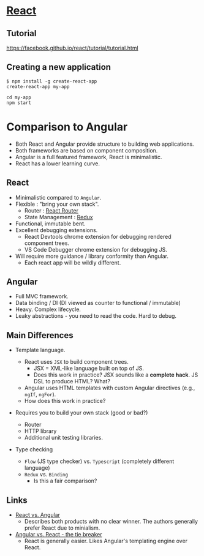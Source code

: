 # [React](https://facebook.github.io/react/)

## Tutorial

https://facebook.github.io/react/tutorial/tutorial.html

## Creating a new application

```
$ npm install -g create-react-app
create-react-app my-app

cd my-app
npm start
```

# Comparison to Angular

* Both React and Angular provide structure to building web applications.
* Both frameworks are based on component composition.
* Angular is a full featured framework, React is minimalistic.
* React has a lower learning curve.

## React

* Minimalistic compared to `Angular`.
* Flexible : "bring your own stack".
  * Router : [React Router](https://reacttraining.com/react-router/)
  * State Management : [Redux](http://redux.js.org/)
* Functional, immutable bent.
* Excellent debugging extensions.
    * React Devtools chrome extension for debugging rendered component trees.
    * VS Code Debugger chrome extension for debugging JS.
* Will require more guidance / library conformity than Angular.
    * Each react app will be wildly different.

## Angular

* Full MVC framework.
* Data binding / DI (DI viewed as counter to functional / immutable)
* Heavy. Complex lifecycle.
* Leaky abstractions - you need to read the code. Hard to debug.

## Main Differences

* Template language.
    * React uses `JSX` to build component trees.
        * JSX = XML-like language built on top of JS.
        * Does this work in practice? JSX sounds like a **complete hack**. JS DSL to produce HTML? What?
    * Angular uses HTML templates with custom Angular directives (e.g., `ngIf`, `ngFor`).
    * How does this work in practice?

* Requires you to build your own stack (good or bad?)
    * Router
    * HTTP library
    * Additional unit testing libraries.

* Type checking
    * `Flow` (JS type checker) vs. `Typescript` (completely different language)
    * `Redux` vs. `Binding`
        * Is this a fair comparison?


## Links

* [React vs. Angular](https://www.sitepoint.com/react-vs-angular/)
    * Describes both products with no clear winner. The authors generally prefer React due to minialism.
* [Angular vs. React - the tie breaker](https://www.airpair.com/angularjs/posts/angular-vs-react-the-tie-breaker)
    * React is generally easier. Likes Angular's templating engine over React.
